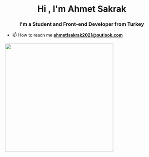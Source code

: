 <h1 align="center">Hi , I'm Ahmet Sakrak</h1>
<h3 align="center">I'm a Student and Front-end Developer from Turkey</h3>

- 📫 How to reach me **ahmetfsakrak2021@outlook.com**

<img src="https://user-images.githubusercontent.com/66999194/120015045-7f5db700-bfeb-11eb-9bc0-0bc229fac5f9.png" width="355" >



